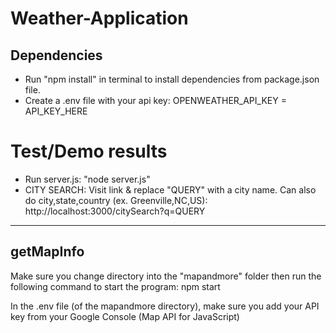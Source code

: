 # Weather-Application
## Dependencies
* Run "npm install"  in terminal to install dependencies from package.json file.
* Create a .env file with your api key: OPENWEATHER_API_KEY = API_KEY_HERE

# Test/Demo results
* Run server.js: "node server.js"
* CITY SEARCH: Visit link & replace "QUERY" with a city name. Can also do city,state,country (ex. Greenville,NC,US): http://localhost:3000/citySearch?q=QUERY

----------------------------------------------------------------
## getMapInfo

Make sure you change directory into the "mapandmore" folder then run the following command to start the program:
npm start

In the .env file (of the mapandmore directory), make sure you add your API key from your Google Console (Map API for JavaScript)